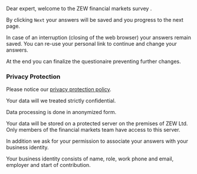 Dear expert, welcome to the ZEW financial markets survey .

By clicking `Next` your answers will be saved and you progress to the next page.

In case of an interruption (closing of the web browser) your answers remain saved. You can re-use your personal link to continue and change your answers.

At the end you can finalize the questionaire preventing further changes.


### Privacy Protection


Please notice our [privacy protection policy](https://www.zew.de/en/datenschutz/).

Your data will we treated strictly confidential.

Data processing is done in anonymized form.

Your data will be stored on a protected server on the premises of ZEW Ltd. Only members of the financial markets team have access to this server.

In addition we ask for your permission to associate your answers with your business identity.

Your business identity consists of name, role, work phone and email, employer and start of contribution.




